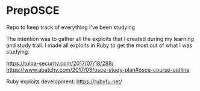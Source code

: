 # PrepOSCE
Repo to keep track of everything I've been studying

The intention was to gather all the exploits that I created during my learning and study trail.
I made all exploits in Ruby to get the most out of what I was studying.

https://tulpa-security.com/2017/07/18/288/
https://www.abatchy.com/2017/03/osce-study-plan#osce-course-outline


Ruby exploits development:
https://rubyfu.net/
